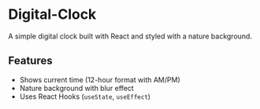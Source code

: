 # Digital-Clock

A simple digital clock built with React and styled with a nature background.

## Features

- Shows current time (12-hour format with AM/PM)
- Nature background with blur effect
- Uses React Hooks (`useState`, `useEffect`)
